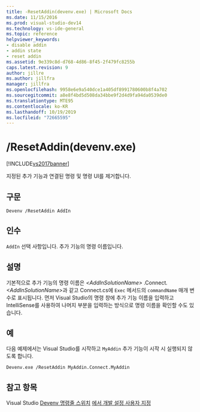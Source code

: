 ```yaml
---
title: -ResetAddin(devenv.exe) | Microsoft Docs
ms.date: 11/15/2016
ms.prod: visual-studio-dev14
ms.technology: vs-ide-general
ms.topic: reference
helpviewer_keywords:
- disable addin
- addin state
- reset addin
ms.assetid: 9e339c8d-d768-4d86-8f45-2f479fc8255b
caps.latest.revision: 9
author: jillre
ms.author: jillfra
manager: jillfra
ms.openlocfilehash: 9958e6e9a540dce1a405df8991780600b8f4a702
ms.sourcegitcommit: a8e8f4bd5d508da34bbe9f2d4d9fa94da0539de0
ms.translationtype: MTE95
ms.contentlocale: ko-KR
ms.lasthandoff: 10/19/2019
ms.locfileid: "72665595"
---
```

# <a name="resetaddin-devenvexe"></a>/ResetAddin(devenv.exe)
[!INCLUDE[vs2017banner](../../includes/vs2017banner.md)]

지정된 추가 기능과 연결된 명령 및 명령 UI를 제거합니다.

## <a name="syntax"></a>구문

```
Devenv /ResetAddin AddIn
```

## <a name="arguments"></a>인수
 `AddIn` 선택 사항입니다. 추가 기능의 명령 이름입니다.

## <a name="remarks"></a>설명
 기본적으로 추가 기능의 명령 이름은 *\<AddInSolutionName>* .Connect<em>.\<AddInSolutionName></em>과 같고 Connect.cs에 `Exec` 메서드의 `commandName` 매개 변수로 표시됩니다. 먼저 Visual Studio의 명령 창에 추가 기능 이름을 입력하고 IntelliSense를 사용하여 나머지 부분을 입력하는 방식으로 명령 이름을 확인할 수도 있습니다.

## <a name="example"></a>예
 다음 예제에서는 Visual Studio를 시작하고 `MyAddin` 추가 기능이 시작 시 실행되지 않도록 합니다.

```
Devenv.exe /ResetAddin MyAddin.Connect.MyAddin
```

## <a name="see-also"></a>참고 항목
 Visual Studio [Devenv 명령줄 스위치](../../ide/reference/devenv-command-line-switches.md) [에서 개발 설정 사용자 지정](https://msdn.microsoft.com/22c4debb-4e31-47a8-8f19-16f328d7dcd3)
